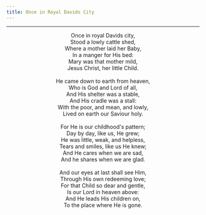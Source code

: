 ```yaml
---
title: Once in Royal Davids City
---
```


---
<center>
Once in royal Davids city,<br/>
Stood a lowly cattle shed,<br/>
Where a mother laid her Baby,<br/>
In a manger for His bed:<br/>
Mary was that mother mild,<br/>
Jesus Christ, her little Child.<br/>
<br/>
He came down to earth from heaven,<br/>
Who is God and Lord of all,<br/>
And His shelter was a stable,<br/>
And His cradle was a stall:<br/>
With the poor, and mean, and lowly,<br/>
Lived on earth our Saviour holy.<br/>
<br/>
For He is our childhood's pattern;<br/>
Day by day, like us, He grew;<br/>
He was little, weak, and helpless,<br/>
Tears and smiles, like us He knew;<br/>
And He cares when we are sad,<br/>
And he shares when we are glad.<br/>
<br/>
And our eyes at last shall see Him,<br/>
Through His own redeeming love;<br/>
For that Child so dear and gentle,<br/>
Is our Lord in heaven above:<br/>
And He leads His children on,<br/>
To the place where He is gone.
</center>